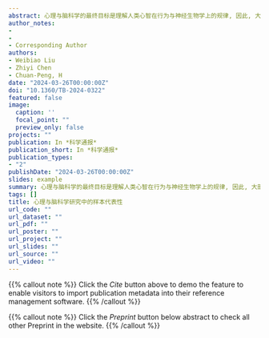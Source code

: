 ```yaml
---
abstract: 心理与脑科学的最终目标是理解人类心智在行为与神经生物学上的规律, 因此, 大部分研究以人类志愿者作为受试者(即“被试”, participants或subjects). 要达到理解“人类”心智与行为规律的目的, 心理与脑科学的研究结论应该具备可推广性[1], 而要实现可推广性, 要求研究中的被试样本能代表其目标群体, 即全人类. 反之, 样本缺乏代表性会导致心理学出现可推广性危机[1~3]. 近年来, 发展人口神经科学从被试的年龄出发, 研究个体全年龄段的神经发育, 可以使神经科学在被试的年龄上具有代表性, 这是脑科学领域增加样本代表性的巨大进步[4~6]. 在构建人类命运共同体的背景下, 理解全人类的心理与脑科学规律将具有重要意义.长期以来, 心理与脑科学中样本的代表性饱受诟病. 早在1986年, Sears[7]就发现社会心理学领域的三个主要期刊的样本有超过70%是来自美国的大学生, 因此心理学一度被称为“大学生心理学”. 20多年后, Arnett[8]对6本主要的心理学期刊进行了分析, 结果发现, 其样本主要来自欧美, 尤其是美国. 随后的2010年, Henrich等人[9]提出心理学研究的样本主要取自西方的、受过良好教育的、工业化的、富裕的、民主的(western, educated, industrialized, rich, and democratic, WEIRD)群体, 而这样的群体只占全人类的一小部分. WEIRD一文发表后, 伴随着心理学可重复性危机的出现, 研究者们越来越认识到心理学取样的重要性及该问题的严重性. 但需要指出的是, 使用WEIRD这一个简单的缩写词来指代代表性问题, 尽管在英文为主的国际学界广泛传播, 但其本质上却是以西方为中心的视角, 忽略了非西方社会本身的多样性与复杂性[10,11]. 随后, 一系列关于样本代表性的元研究相继发表(如文献[11~14]), 它们分别从不同期刊或不同研究主题来分析样本的代表性. 但是, 从心理与脑科学领域的整体来看, 样本的代表性如何, 目前仍然缺乏相关的信息.为理解心理与脑科学领域人类样本的现状, 本研究对相关领域关于样本代表性的元研究进行系统回顾, 主要从以下两个方面进行概述 (1) 心理与脑科学文献中对人类样本信息的报告情况; (2) 已报告样本信息中的样本代表性. 另外, 本研究将系统总结导致样本缺乏代表性的主要原因, 并提出相应的对策.本研究按照PRISMA(preferred reporting items for systematic reviews and meta-analyses) 2020声明等[15,16]推荐的做法进行系统综述的文献搜索、筛选与纳入. 检索关键词及数据库见补充材料1.1部分(https://cstr.cn/31253.11.sciencedb.17369), 最后检索日期为2024年5月22日. 为了更加全面地纳入文献, 我们补充了在谷歌学术检索时以及在阅读文献时发现的文献, 总共获得文献618篇. 文献纳入标准及筛选细节见补充材料1.1部分, 经过系统筛选, 最终纳入102篇文献(图1). 两位独立编码者文献筛选的一致性达到一般好水平(标题和摘要筛选 Cohen’s Kappa=0.60; 全文筛选 Cohen’s Kappa=0.43), 所有不一致之处均经过两位独立编码者的讨论后解决.
author_notes:
- 
- 
- Corresponding Author
authors:
- Weibiao Liu
- Zhiyi Chen
- Chuan-Peng, H
date: "2024-03-26T00:00:00Z"
doi: "10.1360/TB-2024-0322"
featured: false
image:
  caption: ''
  focal_point: ""
  preview_only: false
projects: ""
publication: In *科学通报*
publication_short: In *科学通报*
publication_types: 
- "2"
publishDate: "2024-03-26T00:00:00Z"
slides: example
summary: 心理与脑科学的最终目标是理解人类心智在行为与神经生物学上的规律, 因此, 大部分研究以人类志愿者作为受试者(即“被试”, participants或subjects).
tags: []
title: 心理与脑科学研究中的样本代表性
url_code: ""
url_dataset: ""
url_pdf: ""
url_poster: ""
url_project: ""
url_slides: ""
url_source: ""
url_video: ""
---
```


{{% callout note %}}
Click the _Cite_ button above to demo the feature to enable visitors to import publication metadata into their reference management software.
{{% /callout %}}

{{% callout note %}}
Click the _Preprint_ button below abstract to check all other Preprint in the website.
{{% /callout %}}
